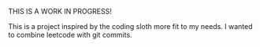 THIS IS A WORK IN PROGRESS!

This is a project inspired by the coding sloth more fit to my needs. I wanted to combine leetcode with git commits.
